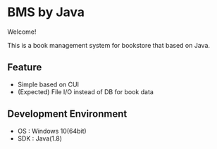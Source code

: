 # BMS by Java
Welcome!

This is a book management system for bookstore that based on Java.

## Feature
- Simple based on CUI
- (Expected) File I/O instead of DB for book data

## Development Environment
- OS : Windows 10(64bit)
- SDK : Java(1.8)
